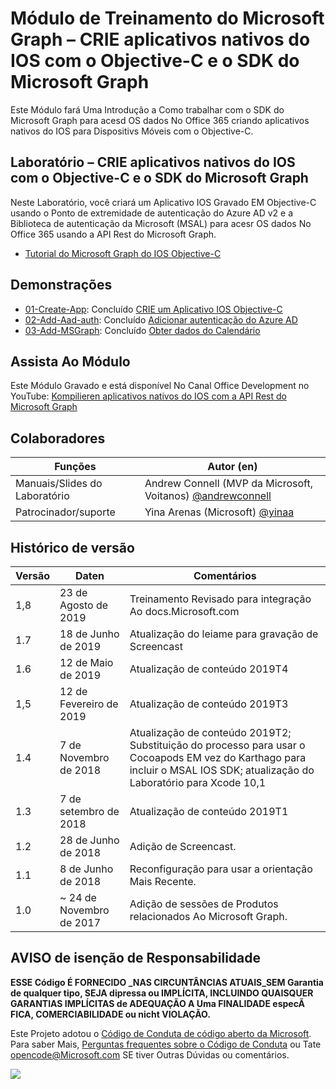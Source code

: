 # <a name="mdulo-de-treinamento-do-microsoft-graph--crie-aplicativos-nativos-do-ios-com-o-objective-c-e-o-sdk-do-microsoft-graph"></a>Módulo de Treinamento do Microsoft Graph – CRIE aplicativos nativos do IOS com o Objective-C e o SDK do Microsoft Graph

Este Módulo fará Uma Introdução a Como trabalhar com o SDK do Microsoft Graph para acesd OS dados No Office 365 criando aplicativos nativos do IOS para Dispositivs Móveis com o Objective-C.

## <a name="laboratrio--crie-aplicativos-nativos-do-ios-com-o-objective-c-e-o-sdk-do-microsoft-graph"></a>Laboratório – CRIE aplicativos nativos do IOS com o Objective-C e o SDK do Microsoft Graph

Neste Laboratório, você criará um Aplicativo IOS Gravado EM Objective-C usando o Ponto de extremidade de autenticação do Azure AD v2 e a Biblioteca de autenticação da Microsoft (MSAL) para acesr OS dados No Office 365 usando a API Rest do Microsoft Graph.

- [Tutorial do Microsoft Graph do IOS Objective-C](https://docs.microsoft.com/graph/tutorials/ios-objectivec)

## <a name="demonstraes"></a>Demonstrações

- [01-Create-App](demos/01-create-app): Concluído [CRIE um Aplicativo IOS Objective-C](https://docs.microsoft.com/graph/tutorials/ios-objectivec?tutorial-step=1)
- [02-Add-Aad-auth](demos/02-add-aad-auth): Concluído [Adicionar autenticação do Azure AD](https://docs.microsoft.com/graph/tutorials/ios-objectivec?tutorial-step=3)
- [03-Add-MSGraph](demos/03-add-msgraph): Concluído [Obter dados do Calendário](https://docs.microsoft.com/graph/tutorials/ios-objectivec?tutorial-step=4)

## <a name="assista-ao-mdulo"></a>Assista Ao Módulo

Este Módulo Gravado e está disponível No Canal Office Development no YouTube: [Kompilieren aplicativos nativos do IOS com a API Rest do Microsoft Graph](https://youtu.be/Gg8Qy1Dqyzw)

## <a name="colaboradores"></a>Colaboradores

| Funções | Autor (en) |
| -------------------- | ------------------------------------------------------------------------------------- |
| Manuais/Slides do Laboratório | Andrew Connell (MVP da Microsoft, Voitanos) [@andrewconnell](//github.com/andrewconnell) |
| Patrocinador/suporte | Yina Arenas (Microsoft) [@yinaa](//github.com/yinaa) |

## <a name="histrico-de-verso"></a>Histórico de versão

| Versão | Daten | Comentários |
| ------- | ------------------ | ------------------------------------------------------------------------------------------------------------------------------------ |
| 1,8 | 23 de Agosto de 2019 | Treinamento Revisado para integração Ao docs.Microsoft.com |
| 1.7 | 18 de Junho de 2019 | Atualização do leiame para gravação de Screencast |
| 1.6 | 12 de Maio de 2019 | Atualização de conteúdo 2019T4 |
| 1,5 | 12 de Fevereiro de 2019 | Atualização de conteúdo 2019T3 |
| 1.4 | 7 de Novembro de 2018 | Atualização de conteúdo 2019T2; Substituição do processo para usar o Cocoapods EM vez do Karthago para incluir o MSAL IOS SDK; atualização do Laboratório para Xcode 10,1 |
| 1.3 | 7 de setembro de 2018 | Atualização de conteúdo 2019T1 |
| 1.2 | 28 de Junho de 2018 | Adição de Screencast. |
| 1.1 | 8 de Junho de 2018 | Reconfiguração para usar a orientação Mais Recente. |
| 1.0 | ~ 24 de Novembro de 2017 | Adição de sessões de Produtos relacionados Ao Microsoft Graph. |

## <a name="aviso-de-iseno-de-responsabilidade"></a>AVISO de isenção de Responsabilidade

**ESSE Código É FORNECIDO _NAS CIRCUNTÂNCIAS ATUAIS_SEM Garantia de qualquer tipo, SEJA dipressa ou IMPLÍCITA, INCLUINDO QUAISQUER GARANTIAS IMPLÍCITAS de ADEQUAÇÃO A Uma FINALIDADE especÃ FICA, COMERCIABILIDADE ou nicht VIOLAÇÃO.**

Este Projeto adotou o [Código de Conduta de código aberto da Microsoft](https://opensource.microsoft.com/codeofconduct/).  Para saber Mais, [Perguntas frequentes sobre o Código de Conduta](https://opensource.microsoft.com/codeofconduct/faq/) ou Tate [opencode@Microsoft.com](mailto:opencode@microsoft.com) SE tiver Outras Dúvidas ou comentários.

<img src="https://telemetry.sharepointpnp.com/msgraph-training-ios-objectivec" />
